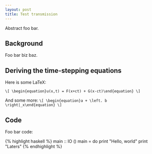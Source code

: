 ```yaml
---
layout: post
title: Test transmission
---
```


Abstract foo bar.

Background
----------

Foo bar biz baz.

Deriving the time-stepping equations
------------------------------------

Here is some LaTeX:

`\[
\begin{equation}u(x,t) = F(x+ct) + G(x-ct)\end{equation}
\]`

And some more:
`\[
\begin{equation}a + \left. b \right|_x\end{equation}
\]`

Code
----

Foo bar code:

{% highlight haskell %}
main :: IO ()
main =
 do print "Hello, world"
    print "Laters"
{% endhighlight %}

